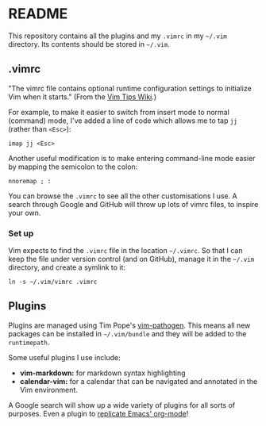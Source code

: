 # README

This repository contains all the plugins and my `.vimrc` in my `~/.vim` directory. Its contents should be stored in `~/.vim`.

## .vimrc

"The vimrc file contains optional runtime configuration settings to initialize Vim when it starts." (From the [Vim Tips Wiki](http://vim.wikia.com/wiki/Open_vimrc_file).) 

For example, to make it easier to switch from insert mode to normal (command) mode, I've added a line of code which allows me to tap `jj` (rather than `<Esc>`):

```
imap jj <Esc>
```

Another useful modification is to make entering command-line mode easier by mapping the semicolon to the colon:

```
nnoremap ; :
```

You can browse the `.vimrc` to see all the other customisations I use. A search through Google and GitHub will throw up lots of vimrc files, to inspire your own.

### Set up

Vim expects to find the `.vimrc` file in the location `~/.vimrc`. So that I can keep the file under version control (and on GitHub), manage it in the `~/.vim` directory, and create a symlink to it:

```
ln -s ~/.vim/vimrc .vimrc
```

## Plugins

Plugins are managed using Tim Pope's [vim-pathogen](https://github.com/tpope/vim-pathogen). This means all new packages can be installed in `~/.vim/bundle` and they will be added to the `runtimepath`.

Some useful plugins I use include:

* **vim-markdown:** for markdown syntax highlighting
* **calendar-vim:** for a calendar that can be navigated and annotated in the Vim environment.

A Google search will show up a wide variety of plugins for all sorts of purposes. Even a plugin to [replicate Emacs' org-mode](https://github.com/jceb/vim-orgmode)!
